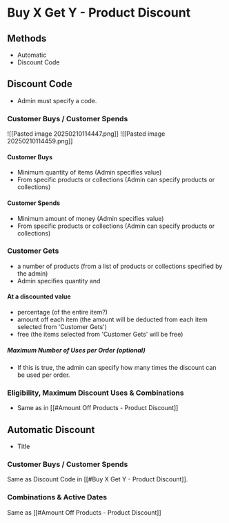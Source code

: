# Buy X Get Y - Product Discount
## Methods
- Automatic
- Discount Code
## Discount Code
- Admin must specify a code.
### Customer Buys / Customer Spends
![[Pasted image 20250210114447.png]]
![[Pasted image 20250210114459.png]]
#### Customer Buys
- Minimum quantity of items (Admin specifies value)
- From specific products or collections (Admin can specify products or collections)
#### Customer Spends
- Minimum amount of money (Admin specifies value)
- From specific products or collections (Admin can specify products or collections)
### Customer Gets
- a number of products (from a list of products or collections specified by the admin)
- Admin specifies quantity and 
#### At a discounted value
- percentage (of the entire item?)
- amount off each item (the amount will be deducted from each item selected from 'Customer Gets')
- free (the items selected from 'Customer Gets' will be free)
##### Maximum Number of Uses per Order (optional) 
- If this is true, the admin can specify how many times the discount can be used per order.
### Eligibility, Maximum Discount Uses & Combinations
- Same as in [[#Amount Off Products - Product Discount]]
## Automatic Discount
- Title
### Customer Buys / Customer Spends
Same as Discount Code in [[#Buy X Get Y - Product Discount]].
### Combinations & Active Dates
Same as [[#Amount Off Products - Product Discount]]
